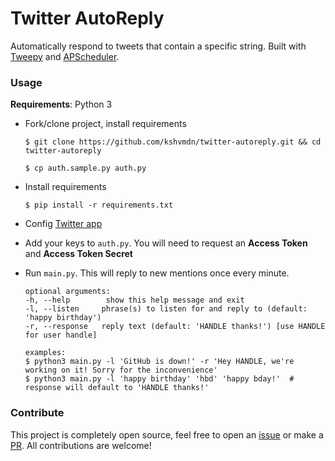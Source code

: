 # Twitter AutoReply
Automatically respond to tweets that contain a specific string. Built with [Tweepy](http://www.tweepy.org) and [APScheduler](https://apscheduler.readthedocs.org/en/latest/).

### Usage

**Requirements**: Python 3

+ Fork/clone project, install requirements

  ```
  $ git clone https://github.com/kshvmdn/twitter-autoreply.git && cd twitter-autoreply
  ```
  
  ```
  $ cp auth.sample.py auth.py
  ```
  
+ Install requirements

  ```
  $ pip install -r requirements.txt
  ```
  
+ Config [Twitter app](https://apps.twitter.com)
+ Add your keys to `auth.py`. You will need to request an __Access Token__ and __Access Token Secret__
+ Run `main.py`. This will reply to new mentions once every minute. 

  ```
  optional arguments:
  -h, --help        show this help message and exit
  -l, --listen     phrase(s) to listen for and reply to (default: 'happy birthday')
  -r, --response   reply text (default: 'HANDLE thanks!') [use HANDLE for user handle]
  
  examples:
  $ python3 main.py -l 'GitHub is down!' -r 'Hey HANDLE, we're working on it! Sorry for the inconvenience'
  $ python3 main.py -l 'happy birthday' 'hbd' 'happy bday!'  # response will default to 'HANDLE thanks!'
  ```

### Contribute

This project is completely open source, feel free to open an [issue](https://github.com/kshvmdn/twitter-autoreply/issues) or make a [PR](https://github.com/kshvmdn/twitter-autoreply/pulls). All contributions are welcome! 
